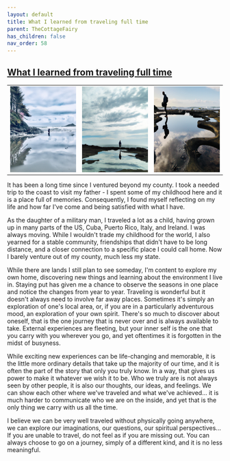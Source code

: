```yaml
---
layout: default
title: What I learned from traveling full time
parent: TheCottageFairy
has_children: false
nav_order: 58
---
```


## [What I learned from traveling full time](https://www.youtube.com/watch?v=ysbQ3QYZ9CI)

<div>
<table align="center">
	<tr>
		<td align="center">
			<img src="../../assets/cottage_fairy_ai_generated_photos/What_I_learned_from_traveling_full_time-[ysbQ3QYZ9CI]/generated_00.png" height="200" width="200"/>
		</td>
		<td align="center">
			<img src="../../assets/cottage_fairy_ai_generated_photos/What_I_learned_from_traveling_full_time-[ysbQ3QYZ9CI]/generated_01.png" height="200" width="200"/>
		</td>
		<td align="center">
			<img src="../../assets/cottage_fairy_ai_generated_photos/What_I_learned_from_traveling_full_time-[ysbQ3QYZ9CI]/generated_02.png" height="200" width="200"/>
		</td>
	</tr>
</table>
</div>

It has been a long time since I ventured beyond my county. I took a needed trip to the coast to visit my father - I spent some of my childhood here and it is a place full of memories. Consequently, I found myself reflecting on my life and how far I've come and being satisfied with what I have.

As the daughter of a military man, I traveled a lot as a child, having grown up in many parts of the US, Cuba, Puerto Rico, Italy, and Ireland. I was always moving. While I wouldn't trade my childhood for the world, I also yearned for a stable community, friendships that didn't have to be long distance, and a closer connection to a specific place I could call home. Now I barely venture out of my county, much less my state.

While there are lands I still plan to see someday, I'm content to explore my own home, discovering new things and learning about the environment I live in. Staying put has given me a chance to observe the seasons in one place and notice the changes from year to year. Traveling is wonderful but it doesn't always need to involve far away places. Sometimes it's simply an exploration of one's local area, or, if you are in a particularly adventurous mood, an exploration of your own spirit. There's so much to discover about oneself, that is the one journey that is never over and is always available to take. External experiences are fleeting, but your inner self is the one that you carry with you wherever you go, and yet oftentimes it is forgotten in the midst of busyness.

While exciting new experiences can be life-changing and memorable, it is the little more ordinary details that take up the majority of our time, and it is often the part of the story that only you truly know. In a way, that gives us power to make it whatever we wish it to be. Who we truly are is not always seen by other people, it is also our thoughts, our ideas, and feelings. We can show each other where we've traveled and what we've achieved... it is much harder to communicate who we are on the inside, and yet that is the only thing we carry with us all the time.

I believe we can be very well traveled without physically going anywhere, we can explore our imaginations, our questions, our spiritual perspectives... If you are unable to travel, do not feel as if you are missing out. You can always choose to go on a journey, simply of a different kind, and it is no less meaningful.